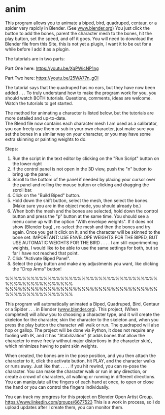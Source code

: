 
# anim

This program allows you to animate a biped, bird, quadruped, centaur, or a spider very 
rapidly in Blender. (See www.blender.org)
You just click the button to add the bones, parent the character mesh to the bones, hit 
the play button, set the speed, and off it goes. You will need to download the Blender file from this Site, 
this is not yet a plugin, I want it to be out for a while before I add it as a plugin. 

The tutorials are in two parts:

Part One here: https://youtu.be/XgPWicNP1ng 

Part Two here: https://youtu.be/25WA77n_gOI 

The tutorial says that the quadruped has no ears, but they have now been added . . . 
To truly understand how to make the program work for you, you should watch BOTH 
tutorials. Questions, comments, ideas are welcome. Watch the tutorials to get started.


The method for animating a character is listed below, but the tutorials are more detailed and up-to-date.  
The Blend file now contains each character mesh I am used as a calibrator, you can freely use them or sub 
in your own character, just make sure you set the bones in a similar way on your character, or you may 
have some extra skinning or painting weights to do.


Steps:
1. Run the script in the text editor by clicking on the "Run Script" button on the  lower right
2. If the control panel is not open in the 3D view, push the "n" button to bring up the panel.
3. Scroll to the bottom of the panel if needed by placing your cursor over  the  panel and rolling 
    the mouse button or  clicking and dragging the scroll bar.
4. Click on the  "Build Biped" button.
5. Hold down the shift button, select the  mesh, then select the bones. 
    (Make sure  you are in the object mode, you  should  already be.)
6. When both the  mesh and the bones are selected, hold down the control  button
   and press the "p" button at the same time.  You should  see a menu  come up 
   with the option "With envelope weights".  If it does not show (Blender bug) ,
   re-select the mesh and then the bones and try again.  Once you get it click on
  it, and  the character will be skinned to the bone set.
  IMPORTANT: USE ENVELOPE WEIGHTS FOR THE BIPED, BUT USE AUTOMATIC WEIGHTS FOR
  THE BIRD . . . . I am still experimenting weights, I would like to be able
  to use the same settings for both, but so far I have not reached that point.
7. Click "Activate Biped Panel".
8. Select the play button and  make  any adjustments you  want, like 
    clicking the "Drop Arms" button!


%%%%%%%%%%%%%%%%%%%%%%%%%%%%%%%%%%%%%%%%%%%%%%%%%%%%
%%%%%%%%%%%%%%%%%%%%%%%%%%%%%%%%%%%%%%%%%%%%%%%%%%%%

This program will automatically animated a Biped, Quadruped, Bird, Centaur or a Spider . . . in Blender (www.blender.org).  This project, (When completed) will allow you to choosing a character type, and it will create the skeleton for the character, skin the character to the skeleton and, when you press the play button the character will walk or run. The quadraped will also hop or gallop. The project will be done via Python, it does not require any fooling with IK, and it has "Stabilization" (it adds bones that allow the character to move freely without major distortions in the character skin), which minimizes having to paint skin weights.

When created, the bones are in the pose position, and you then attach the character to it, click the activate button, hit PLAY, and the character walks or runs away. Just like that . . . . if you hit rewind, you can re-pose the character. You can make the character walk or run in any direction, or create a crowd of characters, all walking or running in different directions. You can manipulate all the fingers of each hand at once, to open or close the hand or you can control the fingers individually. 


   You can track my progress for this project on Blender Open Artist Group. https://www.linkedin.com/groups/6677523  This is a work in process, so I do upload updates after I create them, you can monitor them.
